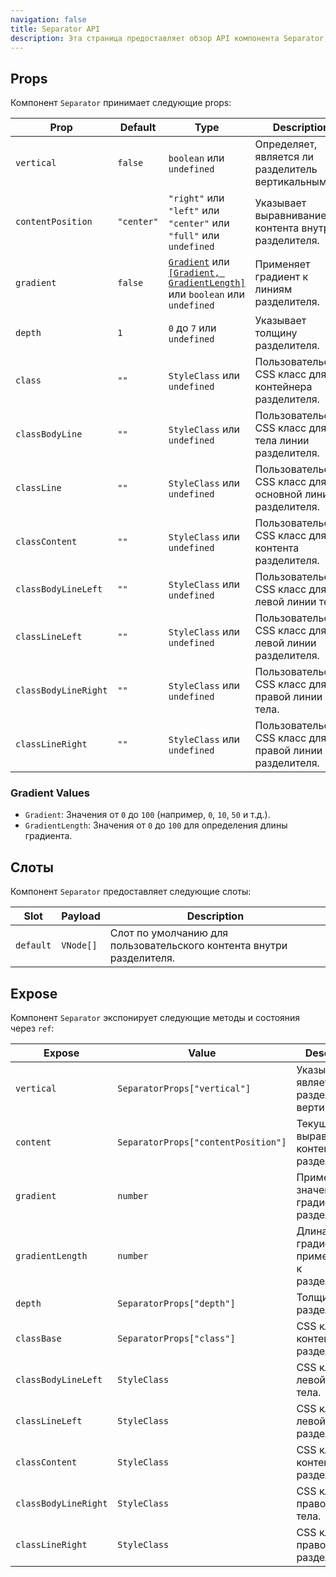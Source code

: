 ```yaml
---
navigation: false
title: Separator API
description: Эта страница предоставляет обзор API компонента Separator, детализируя его props, слоты и экспонируемые методы/состояния.
---
```


<h2 id="props">Props</h2>

Компонент `Separator` принимает следующие props:

| Prop                 | Default    | Type                                                                                                              | Description                                                |
|----------------------|------------|-------------------------------------------------------------------------------------------------------------------|------------------------------------------------------------|
| `vertical`           | `false`    | `boolean` или `undefined`                                                                                         | Определяет, является ли разделитель вертикальным.          |
| `contentPosition`    | `"center"` | `"right"` или `"left"` или `"center"` или `"full"` или `undefined`                                                | Указывает выравнивание контента внутри разделителя.        |
| `gradient`           | `false`    | [`Gradient`](#gradient-values) или [`[Gradient, GradientLength]`](#gradient-values) или `boolean` или `undefined` | Применяет градиент к линиям разделителя.                   |
| `depth`              | `1`        | `0` до `7` или `undefined`                                                                                        | Указывает толщину разделителя.                             |
| `class`              | `""`       | `StyleClass` или `undefined`                                                                                      | Пользовательский CSS класс для контейнера разделителя.     |
| `classBodyLine`      | `""`       | `StyleClass` или `undefined`                                                                                      | Пользовательский CSS класс для тела линии разделителя.     |
| `classLine`          | `""`       | `StyleClass` или `undefined`                                                                                      | Пользовательский CSS класс для основной линии разделителя. |
| `classContent`       | `""`       | `StyleClass` или `undefined`                                                                                      | Пользовательский CSS класс для контента разделителя.       |
| `classBodyLineLeft`  | `""`       | `StyleClass` или `undefined`                                                                                      | Пользовательский CSS класс для левой линии тела.           |
| `classLineLeft`      | `""`       | `StyleClass` или `undefined`                                                                                      | Пользовательский CSS класс для левой линии разделителя.    |
| `classBodyLineRight` | `""`       | `StyleClass` или `undefined`                                                                                      | Пользовательский CSS класс для правой линии тела.          |
| `classLineRight`     | `""`       | `StyleClass` или `undefined`                                                                                      | Пользовательский CSS класс для правой линии разделителя.   |

<h3 id="gradient-values">Gradient Values</h3>

- `Gradient`: Значения от `0` до `100` (например, `0`, `10`, `50` и т.д.).
- `GradientLength`: Значения от `0` до `100` для определения длины градиента.

<h2 id="slots">Слоты</h2>

Компонент `Separator` предоставляет следующие слоты:

| Slot      | Payload   | Description                                                          |
|-----------|-----------|----------------------------------------------------------------------|
| `default` | `VNode[]` | Слот по умолчанию для пользовательского контента внутри разделителя. |

<h2 id="expose">Expose</h2>

Компонент `Separator` экспонирует следующие методы и состояния через `ref`:

| Expose               | Value                               | Description                                      |
|----------------------|-------------------------------------|--------------------------------------------------|
| `vertical`           | `SeparatorProps["vertical"]`        | Указывает, является ли разделитель вертикальным. |
| `content`            | `SeparatorProps["contentPosition"]` | Текущее выравнивание контента разделителя.       |
| `gradient`           | `number`                            | Примененное значение градиента для разделителя.  |
| `gradientLength`     | `number`                            | Длина градиента, примененного к разделителю.     |
| `depth`              | `SeparatorProps["depth"]`           | Толщина разделителя.                             |
| `classBase`          | `SeparatorProps["class"]`           | CSS класс для контейнера разделителя.            |
| `classBodyLineLeft`  | `StyleClass`                        | CSS класс для левой линии тела.                  |
| `classLineLeft`      | `StyleClass`                        | CSS класс для левой линии разделителя.           |
| `classContent`       | `StyleClass`                        | CSS класс для контента разделителя.              |
| `classBodyLineRight` | `StyleClass`                        | CSS класс для правой линии тела.                 |
| `classLineRight`     | `StyleClass`                        | CSS класс для правой линии разделителя.          |

